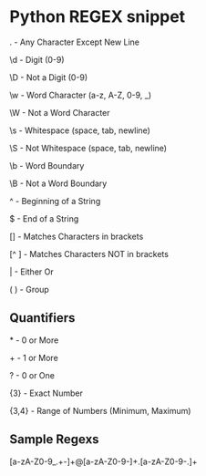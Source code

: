 # Python REGEX snippet

.       - Any Character Except New Line

\d      - Digit (0-9)

\D      - Not a Digit (0-9)

\w      - Word Character (a-z, A-Z, 0-9, _)

\W      - Not a Word Character

\s      - Whitespace (space, tab, newline)

\S      - Not Whitespace (space, tab, newline)

\b      - Word Boundary

\B      - Not a Word Boundary

^       - Beginning of a String

$       - End of a String

[]      - Matches Characters in brackets

[^ ]    - Matches Characters NOT in brackets

|       - Either Or

( )     - Group

## Quantifiers

\*       - 0 or More

\+       - 1 or More

?       - 0 or One

{3}     - Exact Number

{3,4}   - Range of Numbers (Minimum, Maximum)

## Sample Regexs

[a-zA-Z0-9_.+-]+@[a-zA-Z0-9-]+\.[a-zA-Z0-9-.]+
